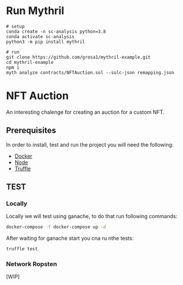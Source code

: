 # Run Mythril
```
# setup
conda create -n sc-analysis python=3.8
conda activate sc-analysis
python3 -m pip install mythril

# run
git clone https://github.com/grosa1/mythril-example.git
cd mythril-example
npm i
myth analyze contracts/NFTAuction.sol --solc-json remapping.json
```

# NFT Auction

An interesting chalenge for creating an auction for a custom NFT.

## Prerequisites

In order to install, test and run the project you will need the following:
- [Docker](https://www.docker.com/products/docker-desktop/)
- [Node](https://nodejs.org/en/download)
- [Truffle](https://trufflesuite.com/docs/truffle/how-to/install/)

## TEST

### Locally

Locally we will test using ganache, to do that run following commands:
```sh
docker-compose -f docker-compose up -d
```

After waiting for ganache start you cna ru nthe tests: 
```sh
truffle test
```

###  Network Ropsten 
[WIP]


